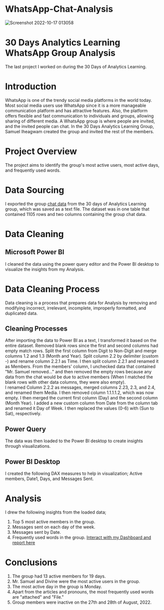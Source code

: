 # WhatsApp-Chat-Analysis
![Screenshot 2022-10-17 013058](https://user-images.githubusercontent.com/110452335/196062266-1fc1040d-2b9a-4cf1-8290-739464193cdd.png)

# 30 Days Analytics Learning WhatsApp Group Analysis
The last project I worked on during the 30 Days of Analytics Learning.

# Introduction
WhatsApp is one of the trendy social media platforms in the world today. Most social media users use WhatsApp since it is a more manageable communication platform and has attractive features. Also, the platform offers flexible and fast communication to individuals and groups, allowing sharing of different media. A WhatsApp group is where people are invited, and the invited people can chat. In the 30 Days Analytics Learning Group, Samuel Iheagwam created the group and invited the rest of the members.

# Project Overview
The project aims to identify the group's most active users, most active days, and frequently used words.

# Data Sourcing
I exported the group [chat data]( https://drive.google.com/file/d/1z8A4GaIZMu7WO4GNN1qi9qWrzFHgnzeF/view?usp=sharing) from the 30 days of Analytics Learning group, 
which was saved as a text file. The dataset was in one table that contained 1105 rows and two columns containing the group chat data. 

# Data Cleaning
## Microsoft Power BI
I cleaned the data using the power query editor and the Power BI desktop to visualize the insights from my Analysis.

# Data Cleaning Process
Data cleaning is a process that prepares data for Analysis by removing and modifying incorrect, irrelevant, incomplete, improperly formatted, and duplicated data.

## Cleaning Processes
After importing the data to Power BI as a text, I transformed it based on the entire dataset.
Removed blank rows since the first and second columns had empty match rows.
Split the first column from Digit to Non-Digit and merge columns 1.2 and 1.3 (Month and Year).
Split column 2.2 by delimiter (custom -) and rename column 2.2.1 as Time. I then split column 2.2.1 and renamed it as Members. From the members' column, I unchecked data that contained "Mr. Samuel removed…" and then removed the empty rows because any data from the chat would be due to active members (When I matched the blank rows with other data columns, they were also empty).  
I renamed Column 2.2.2 as messages, merged columns 2.23, 2.3, and 2.4, and renamed them Media. I then removed column 1.1.1.1.2, which was now empty.
I then merged the current first column (Day) and the second column (Month Year).
I added a new custom column from Date from the column tab and renamed it Day of Week. I then replaced the values (0-6) with (Sun to Sat), respectively.
## Power Query
The data was then loaded to the Power BI desktop to create insights through visualizations.

## Power BI Desktop
I created the following DAX measures to help in visualization; Active members, Date1, Days, and Messages Sent.

# Analysis
I drew the following insights from the loaded data;
1.	Top 5 most active members in the group.
2.	Messages sent on each day of the week.
3.	Messages sent by Date.
4.	Frequently used words in the group.
[Interact with my Dashboard and report here]( https://drive.google.com/file/d/1l-BN9gYuNBitEm-GI2WNGYsDBvRyYtT5/view?usp=sharing)

# Conclusions
1.	The group had 13 active members for 19 days.
2.	Mr. Samuel and Divine were the most active users in the group.
3.	The most active day in the group is Monday.
4.	Apart from the articles and pronouns, the most frequently used words are "attached" and "File."
5.	Group members were inactive on the 27th and 28th of August, 2022.


